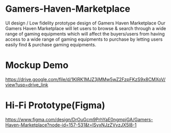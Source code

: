 # Gamers-Haven-Marketplace
UI design / Low fidelity prototype design of Gamers Haven Marketplace 
Our Gamers Haven Marketplace will let users to browse & search through a wide range of gaming equipments which will affect the buyers/users from having access to a wide range of gaming equipments to purchase by letting users easily find & purchase gaming equipments.

# Mockup Demo
https://drive.google.com/file/d/1KIRK1MJZ3jMMw5wZ2FzpFKzS9x8CMXoV/view?usp=drive_link

# Hi-Fi Prototype(Figma)
https://www.figma.com/design/DrOuGcm9PrhYaE0ngmpjGA/Gamers-Haven-Marketplace?node-id=157-531&t=lSyxNJzZVvzJX5l8-1
